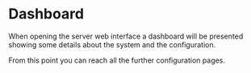 # Dashboard

When opening the server web interface a dashboard will be presented showing
some details about the system and the configuration.

From this point you can reach all the further configuration pages.

